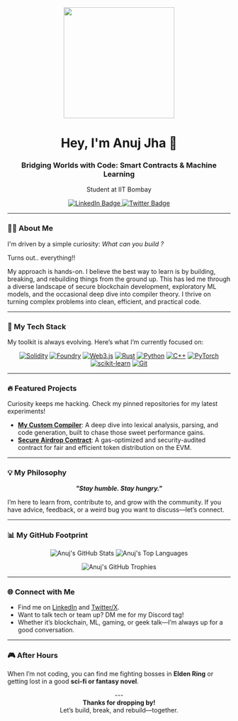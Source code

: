 <div id="header" align="center">
  <img src="https://media.giphy.com/media/iIqmM5tTjmpOB9mpbn/giphy.gif" width="250"/>
  
  <h1 align="center">Hey, I'm Anuj Jha 👋</h1>
  
  <h3 align="center">Bridging Worlds with Code: Smart Contracts & Machine Learning</h3>
  <p align="center">Student at IIT Bombay</p>
  
  <div id="badges" align="center">
    <a href="https://www.linkedin.com/in/anuj-jha-0a6146285/">
      <img src="https://img.shields.io/badge/LinkedIn-0077B5?style=for-the-badge&logo=linkedin&logoColor=white" alt="LinkedIn Badge"/>
    </a>
    <a href="https://x.com/AnujJha571205">
      <img src="https://img.shields.io/badge/Twitter-1DA1F2?style=for-the-badge&logo=twitter&logoColor=white" alt="Twitter Badge"/>
    </a>
  </div>
</div>

---

### 👨‍💻 About Me

 I'm driven by a simple curiosity: *What can you build ?*
 
 Turns out.. everything!!

My approach is hands-on. I believe the best way to learn is by building, breaking, and rebuilding things from the ground up. This has led me through a diverse landscape of secure blockchain development, exploratory ML models, and the occasional deep dive into compiler theory. I thrive on turning complex problems into clean, efficient, and practical code.

---

### 🚀 My Tech Stack

My toolkit is always evolving. Here’s what I’m currently focused on:

<p align="center">
  <a href="https://soliditylang.org/" target="_blank" rel="noreferrer"><img src="https://img.shields.io/badge/Solidity-363636?style=for-the-badge&logo=solidity&logoColor=white" alt="Solidity"/></a>
  <a href="https://book.getfoundry.sh/" target="_blank" rel="noreferrer"><img src="https://img.shields.io/badge/Foundry-333333?style=for-the-badge&logo=foundry&logoColor=white" alt="Foundry"/></a>
  <a href="https://www.javascript.com/" target="_blank" rel="noreferrer"><img src="https://img.shields.io/badge/Web3.js-F16822?style=for-the-badge&logo=web3.js&logoColor=white" alt="Web3.js"/></a>
  <a href="https://www.rust-lang.org" target="_blank" rel="noreferrer"><img src="https://img.shields.io/badge/Rust-000000?style=for-the-badge&logo=rust&logoColor=white" alt="Rust"/></a>
  <a href="https://www.python.org" target="_blank" rel="noreferrer"><img src="https://img.shields.io/badge/Python-3776AB?style=for-the-badge&logo=python&logoColor=white" alt="Python"/></a>
  <a href="https://isocpp.org/" target="_blank" rel="noreferrer"><img src="https://img.shields.io/badge/C++-00599C?style=for-the-badge&logo=c%2B%2B&logoColor=white" alt="C++"/></a>
  <a href="https://pytorch.org/" target="_blank" rel="noreferrer"><img src="https://img.shields.io/badge/PyTorch-EE4C2C?style=for-the-badge&logo=pytorch&logoColor=white" alt="PyTorch"/></a>
  <a href="https://scikit-learn.org/" target="_blank" rel="noreferrer"><img src="https://img.shields.io/badge/scikit--learn-F7931E?style=for-the-badge&logo=scikit-learn&logoColor=white" alt="scikit-learn"/></a>
  <a href="https://git-scm.com/" target="_blank" rel="noreferrer"><img src="https://img.shields.io/badge/Git-F05032?style=for-the-badge&logo=git&logoColor=white" alt="Git"/></a>
</p>

---

### 🔥 Featured Projects

Curiosity keeps me hacking. Check my pinned repositories for my latest experiments!

-   **[My Custom Compiler](https://github.com/AnujJha88/YOUR_COMPILER_REPO_NAME)**: A deep dive into lexical analysis, parsing, and code generation, built to chase those sweet performance gains.
-   **[Secure Airdrop Contract](https://github.com/AnujJha88/YOUR_AIRDROP_REPO_NAME)**: A gas-optimized and security-audited contract for fair and efficient token distribution on the EVM.

---

### 💡 My Philosophy

<p align="center">
  <b><i>"Stay humble. Stay hungry."</b></i>
</p>

I’m here to learn from, contribute to, and grow with the community. If you have advice, feedback, or a weird bug you want to discuss—let’s connect.

---

### 📊 My GitHub Footprint

<p align="center">
  <img src="https://github-readme-stats.vercel.app/api?username=AnujJha88&show_icons=true&theme=tokyonight&hide_border=true&include_all_commits=true&count_private=true" alt="Anuj's GitHub Stats" />
  <img src="https://github-readme-stats.vercel.app/api/top-langs/?username=AnujJha88&layout=compact&theme=tokyonight&hide_border=true" alt="Anuj's Top Languages" />
</p>
<p align="center">
  <img src="https://github-profile-trophy.vercel.app/?username=AnujJha88&theme=tokyonight&no-frame=true&no-bg=true&margin-w=4" alt="Anuj's GitHub Trophies" />
</p>

---

### 🌐 Connect with Me

-   Find me on [LinkedIn](https://www.linkedin.com/in/anuj-jha-0a6146285/) and [Twitter/X](https://x.com/AnujJha571205).
-   Want to talk tech or team up? DM me for my Discord tag!
-   Whether it’s blockchain, ML, gaming, or geek talk—I’m always up for a good conversation.

---

### 🎮 After Hours

When I’m not coding, you can find me fighting bosses in **Elden Ring** or getting lost in a good **sci-fi or fantasy novel**.

<p align="center">
  ---
  <br>
  <b>Thanks for dropping by!</b>
  <br>
  Let’s build, break, and rebuild—together.
</p>

